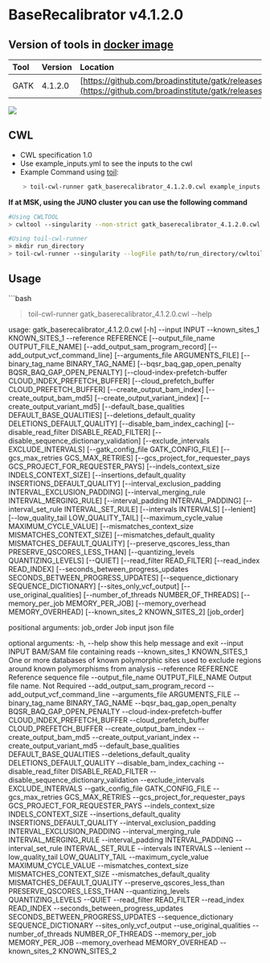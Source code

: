 # BaseRecalibrator v4.1.2.0

## Version of tools in [docker image ](https://hub.docker.com/r/broadinstitute/gatk)

| Tool | Version | Location |
| :--- | :--- | :--- |
| GATK | 4.1.2.0 | [https://github.com/broadinstitute/gatk/releases/tag/4.1.2.0](https://github.com/broadinstitute/gatk/releases/tag/4.1.2.0) |

[![](https://img.shields.io/badge/version-4.1.2.0-blue)](https://github.com/broadinstitute/gatk/releases/tag/4.1.2.0)

## CWL

* CWL specification 1.0
* Use example\_inputs.yml to see the inputs to the cwl
* Example Command using [toil](https://toil.readthedocs.io):

```bash
    > toil-cwl-runner gatk_baserecalibrator_4.1.2.0.cwl example_inputs.yml
```

**If at MSK, using the JUNO cluster you can use the following command**

```bash
#Using CWLTOOL
> cwltool --singularity --non-strict gatk_baserecalibrator_4.1.2.0.cwl inputs.yaml

#Using toil-cwl-runner
> mkdir run_directory
> toil-cwl-runner --singularity --logFile path/to/run_directory/cwltoil.log  --jobStore path/to/jobStore --batchSystem lsf --workDir /path/to/run_directory --outdir /path/to/run_directory --writeLogs /path/to/run_directory --logLevel DEBUG --stats --retryCount 2 --disableCaching --maxLogFileSize 20000000000 gatk_baserecalibrator_4.1.2.0.cwl inputs.yaml > file.stdout 2> file.stderr &
```

## Usage

\`\`\`bash

> toil-cwl-runner gatk\_baserecalibrator\_4.1.2.0.cwl --help

usage: gatk\_baserecalibrator\_4.1.2.0.cwl \[-h\] --input INPUT --known\_sites\_1 KNOWN\_SITES\_1 --reference REFERENCE \[--output\_file\_name OUTPUT\_FILE\_NAME\] \[--add\_output\_sam\_program\_record\] \[--add\_output\_vcf\_command\_line\] \[--arguments\_file ARGUMENTS\_FILE\] \[--binary\_tag\_name BINARY\_TAG\_NAME\] \[--bqsr\_baq\_gap\_open\_penalty BQSR\_BAQ\_GAP\_OPEN\_PENALTY\] \[--cloud-index-prefetch-buffer CLOUD\_INDEX\_PREFETCH\_BUFFER\] \[--cloud\_prefetch\_buffer CLOUD\_PREFETCH\_BUFFER\] \[--create\_output\_bam\_index\] \[--create\_output\_bam\_md5\] \[--create\_output\_variant\_index\] \[--create\_output\_variant\_md5\] \[--default\_base\_qualities DEFAULT\_BASE\_QUALITIES\] \[--deletions\_default\_quality DELETIONS\_DEFAULT\_QUALITY\] \[--disable\_bam\_index\_caching\] \[--disable\_read\_filter DISABLE\_READ\_FILTER\] \[--disable\_sequence\_dictionary\_validation\] \[--exclude\_intervals EXCLUDE\_INTERVALS\] \[--gatk\_config\_file GATK\_CONFIG\_FILE\] \[--gcs\_max\_retries GCS\_MAX\_RETRIES\] \[--gcs\_project\_for\_requester\_pays GCS\_PROJECT\_FOR\_REQUESTER\_PAYS\] \[--indels\_context\_size INDELS\_CONTEXT\_SIZE\] \[--insertions\_default\_quality INSERTIONS\_DEFAULT\_QUALITY\] \[--interval\_exclusion\_padding INTERVAL\_EXCLUSION\_PADDING\] \[--interval\_merging\_rule INTERVAL\_MERGING\_RULE\] \[--interval\_padding INTERVAL\_PADDING\] \[--interval\_set\_rule INTERVAL\_SET\_RULE\] \[--intervals INTERVALS\] \[--lenient\] \[--low\_quality\_tail LOW\_QUALITY\_TAIL\] \[--maximum\_cycle\_value MAXIMUM\_CYCLE\_VALUE\] \[--mismatches\_context\_size MISMATCHES\_CONTEXT\_SIZE\] \[--mismatches\_default\_quality MISMATCHES\_DEFAULT\_QUALITY\] \[--preserve\_qscores\_less\_than PRESERVE\_QSCORES\_LESS\_THAN\] \[--quantizing\_levels QUANTIZING\_LEVELS\] \[--QUIET\] \[--read\_filter READ\_FILTER\] \[--read\_index READ\_INDEX\] \[--seconds\_between\_progress\_updates SECONDS\_BETWEEN\_PROGRESS\_UPDATES\] \[--sequence\_dictionary SEQUENCE\_DICTIONARY\] \[--sites\_only\_vcf\_output\] \[--use\_original\_qualities\] \[--number\_of\_threads NUMBER\_OF\_THREADS\] \[--memory\_per\_job MEMORY\_PER\_JOB\] \[--memory\_overhead MEMORY\_OVERHEAD\] \[--known\_sites\_2 KNOWN\_SITES\_2\] \[job\_order\]

positional arguments: job\_order Job input json file

optional arguments: -h, --help show this help message and exit --input INPUT BAM/SAM file containing reads --known\_sites\_1 KNOWN\_SITES\_1 One or more databases of known polymorphic sites used to exclude regions around known polymorphisms from analysis --reference REFERENCE Reference sequence file --output\_file\_name OUTPUT\_FILE\_NAME Output file name. Not Required --add\_output\_sam\_program\_record --add\_output\_vcf\_command\_line --arguments\_file ARGUMENTS\_FILE --binary\_tag\_name BINARY\_TAG\_NAME --bqsr\_baq\_gap\_open\_penalty BQSR\_BAQ\_GAP\_OPEN\_PENALTY --cloud-index-prefetch-buffer CLOUD\_INDEX\_PREFETCH\_BUFFER --cloud\_prefetch\_buffer CLOUD\_PREFETCH\_BUFFER --create\_output\_bam\_index --create\_output\_bam\_md5 --create\_output\_variant\_index --create\_output\_variant\_md5 --default\_base\_qualities DEFAULT\_BASE\_QUALITIES --deletions\_default\_quality DELETIONS\_DEFAULT\_QUALITY --disable\_bam\_index\_caching --disable\_read\_filter DISABLE\_READ\_FILTER --disable\_sequence\_dictionary\_validation --exclude\_intervals EXCLUDE\_INTERVALS --gatk\_config\_file GATK\_CONFIG\_FILE --gcs\_max\_retries GCS\_MAX\_RETRIES --gcs\_project\_for\_requester\_pays GCS\_PROJECT\_FOR\_REQUESTER\_PAYS --indels\_context\_size INDELS\_CONTEXT\_SIZE --insertions\_default\_quality INSERTIONS\_DEFAULT\_QUALITY --interval\_exclusion\_padding INTERVAL\_EXCLUSION\_PADDING --interval\_merging\_rule INTERVAL\_MERGING\_RULE --interval\_padding INTERVAL\_PADDING --interval\_set\_rule INTERVAL\_SET\_RULE --intervals INTERVALS --lenient --low\_quality\_tail LOW\_QUALITY\_TAIL --maximum\_cycle\_value MAXIMUM\_CYCLE\_VALUE --mismatches\_context\_size MISMATCHES\_CONTEXT\_SIZE --mismatches\_default\_quality MISMATCHES\_DEFAULT\_QUALITY --preserve\_qscores\_less\_than PRESERVE\_QSCORES\_LESS\_THAN --quantizing\_levels QUANTIZING\_LEVELS --QUIET --read\_filter READ\_FILTER --read\_index READ\_INDEX --seconds\_between\_progress\_updates SECONDS\_BETWEEN\_PROGRESS\_UPDATES --sequence\_dictionary SEQUENCE\_DICTIONARY --sites\_only\_vcf\_output --use\_original\_qualities --number\_of\_threads NUMBER\_OF\_THREADS --memory\_per\_job MEMORY\_PER\_JOB --memory\_overhead MEMORY\_OVERHEAD --known\_sites\_2 KNOWN\_SITES\_2

